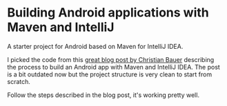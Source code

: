 # Building Android applications with Maven and IntelliJ

A starter project for Android based on Maven for IntelliJ IDEA.

I picked the code from this [great blog post by Christian Bauer](http://4thline.org/articles/Building%20Android%20applications%20with%20Maven%20and%20IntelliJ.html) describing the process to build an Android app with Maven and IntelliJ IDEA. The post is a bit outdated now but the project structure is very clean to start from scratch.

Follow the steps described in the blog post, it's working pretty well.
